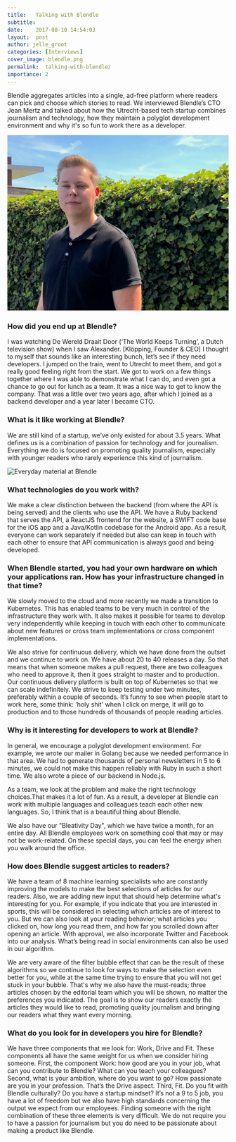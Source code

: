 ```yaml
---
title:   Talking with Blendle
subtitle:
date:    2017-08-10 14:54:03
layout:  post
author: jelle_groot
categories: [Interviews]
cover_image: blendle.png
permalink:  talking-with-blendle/
importance: 2
---
```


Blendle aggregates articles into a single, ad-free platform where readers can pick and choose which stories to read. We interviewed Blendle’s CTO Jean Mertz and talked about how the Utrecht-based tech startup combines journalism and technology, how they maintain a polyglot development environment and why it's so fun to work there as a developer.

<!--more-->

![CTO Blendle](/assets/images/cto-blendle.png)

### How did you end up at Blendle?
I was watching De Wereld Draait Door (‘The World Keeps Turning’,  a Dutch television show) when I saw Alexander. [Klöpping, Founder & CEO] I thought to myself that sounds like an interesting bunch, let’s see if they need developers. I jumped on the train, went to Utrecht to meet them, and got a really good feeling right from the start. We got to work on a few things together where I was able to demonstrate what I can do, and even got a chance to go out for lunch as a team. It was a nice way to get to know the company. That was a little over two years ago, after which I joined as a backend developer and a year later I became CTO.

### What is it like working at Blendle?
We are still kind of a startup, we’ve only existed for about 3.5 years. What defines us is a  combination of passion for technology and for journalism. Everything we do is focused on promoting quality journalism, especially with younger readers who rarely experience this kind of journalism. 


![Everyday material at Blendle](/assets/images/blendle.jpg)

### What technologies do you work with?
We make a clear distinction between the backend (from where the API is being served) and the clients who use the API. We have a Ruby backend that serves the API, a ReactJS frontend for the website, a SWIFT code base for the iOS app and a Java/Kotlin codebase for the Android app. As a result, everyone can work separately if needed but also can keep in touch with each other to ensure that API communication is always good and being developed.

### When Blendle started, you had your own hardware on which your applications ran. How has your infrastructure changed in that time?
We slowly moved to the cloud and more recently we made a transition to Kubernetes. This has enabled teams to be very much in control of the infrastructure they work with. It also makes it possible for teams to develop very independently while keeping in touch with each other to communicate about new features or cross team implementations or cross component implementations.

We also strive for continuous delivery, which we have done from the outset and we continue to work on. We have about 20 to 40 releases a day. So that means that when someone makes a pull request, there are two colleagues who need to approve it, then it goes straight to master and to production. Our continuous delivery platform is built on top of Kubernetes so that we can scale indefinitely. We strive to keep testing under two minutes, preferably within a couple of seconds. It’s funny to see when people start to work here, some think: 'holy shit' when I click on merge, it will go to production and to those hundreds of thousands of people reading articles.

### Why is it interesting for developers to work at Blendle? 
In general, we encourage a polyglot development environment. For example, we wrote our mailer in Golang because we needed performance in that area. We had to generate thousands of personal newsletters in 5 to 6 minutes, we could not make this happen reliably with Ruby in such a short time. We also wrote a piece of our backend in Node.js.

As a team, we look at the problem and make the right technology choices.That makes it a lot of fun. As a result, a developer at Blendle can work with multiple languages and colleagues teach each other new languages. So, I think that is a beautiful thing about Blendle.

We also have our "Bleativity Day", which we have twice a month, for an entire day. All Blendle employees work on something cool  that may or may not be work-related. On these special days, you can feel the energy when you walk around the office. 


### How does Blendle suggest articles to readers? 

We have a team of 8 machine learning specialists who are constantly improving the models to make the best selections of articles for our readers. Also, we are adding new input that should help determine what's interesting for you. For example, if you indicate that you are interested in sports, this will be considered in selecting which articles are of interest to you. But we can also look at your reading behavior; what articles you clicked on, how long you read them, and how far you scrolled down after opening an article. With approval, we also incorporate Twitter and  Facebook into our analysis. What’s being read in social environments can also be used in our algorithm.

We are very aware of the filter bubble effect that can be the result of these algorithms so we continue to look for ways to make the selection even better for you, while at the same time trying to ensure that you will not get stuck in your bubble. That's why we also have the must-reads; three articles chosen by the editorial team which you will be shown, no matter the preferences you indicated. The goal is to show our readers exactly the articles they would like to read, promoting quality journalism and bringing our readers what they want every morning.

### What do you look for in developers you hire for Blendle?
We have three components that we look for: Work, Drive and Fit. These components all have the same weight for us when we consider hiring someone. First, the component Work: how good are you in your job, what can you contribute to Blendle? What can you teach your colleagues? Second, what is your ambition, where do you want to go? How passionate are you in your profession. That’s the Drive aspect. Third, Fit. Do you fit with Blendle culturally? Do you have a startup mindset? It’s not a 9 to 5 job, you have a lot of freedom but we also have high standards concerning the output we expect from our employees. Finding someone with the right combination of these three elements is very difficult. We do not require you to have a passion for journalism but you do need to be passionate about making a product like Blendle.